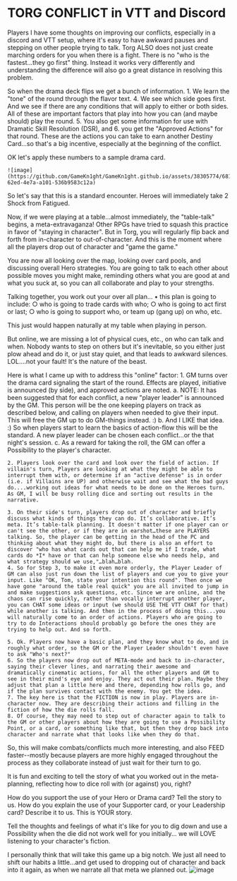 
# TORG CONFLICT in VTT and Discord

Players I have some thoughts on improving our conflicts, especially in a discord and VTT setup, where it's easy to have awkward pauses and stepping on other people trying to talk. Torg ALSO does not just create marching orders for you when there is a fight. There is no "who is the fastest...they go first" thing. Instead it works very differently and understanding the difference will also go a great distance in resolving this problem.

So when the drama deck flips we get a bunch of information. 
	1. We learn the "tone" of the round through the flavor text. 
	4. We see which side goes first. And we see if there are any conditions that will apply to either or both sides. All of these are important factors that play into how you can (and maybe should) play the round. 
	5. You also get some information for use with Dramatic Skill Resolution (DSR), and 
	6. you get the "Approved Actions" for that round. These are the actions you can take to earn another Destiny Card...so that's a big incentive, especially at the beginning of the conflict.

OK let's apply these numbers to a sample drama card.

	![image](https://github.com/GameKn1ght/GameKn1ght.github.io/assets/38305774/681464ff-62ed-4e7a-a101-536b9583c12a)


So let's say that this is a standard encounter. Heroes will immediately take 2 Shock from Fatigued.

Now, if we were playing at a table...almost immediately, the "table-talk" begins, a meta-extravaganza! Other RPGs have tried to squash this practice in favor of "staying in character". But in Torg, you will regularly flip back and forth from in-character to out-of-character. And this is the moment where all the players drop out of character and "game the game."

You are now all looking over the map, looking over card pools, and discussing overall Hero strategies. You are going to talk to each other about possible moves you might make, reminding others what you are good at and what you suck at, so you can all collaborate and play to your strengths.

Talking together, you work out your over all plan...
	• this plan is going to include:
		○ who is going to trade cards with who; 
		○ who is going to act first or last; 
		○ who is going to support who, or team up (gang up) on who, etc.

This just would happen naturally at my table when playing in person. 

But online, we are missing a lot of physical cues, etc., on who can talk and when. Nobody wants to step on others but it's inevitable, so you either just plow ahead and do it, or just stay quiet, and that leads to awkward silences. LOL....not your fault! It's the nature of the beast.

Here is what I came up with to address this "online" factor: 
	1. GM turns over the drama card signaling the start of the round. Effects are played, initiative is announced (by side), and approved actions are noted.
		a. NOTE: It has been suggested that for each conflict, a new "player leader" is announced by the GM. This person will be the one keeping players on track as described below, and calling on players when needed to give their input. This will free the GM up to do GM-things instead. :)
		b. And I LIKE that idea. :) So when players start to learn the basics of action-flow this will be the standard. A new player leader can be chosen each conflict…or the that night's session.
		c. As a reward for taking the roll, the GM can offer a Possibility to the player's character.

	2. Players look over the card and look over the field of action. If villain's turn, Players are looking at what they might be able to interrupt them with, or determine if an "active defense" is in order (i.e. if Villains are UP) and otherwise wait and see what the bad guys do....working out ideas for what needs to be done on the Heroes turn. As GM, I will be busy rolling dice and sorting out results in the narrative.

	3. On their side's turn, players drop out of character and briefly discuss what kinds of things they can do. It’s collaborative. It’s meta. It’s table-talk planning. It doesn't matter if one player can or can't see the other, or if they are in earshot…these are PLAYERS talking. So, the player can be getting in the head of the PC and thinking about what they might do, but there is also an effort to discover "who has what cards out that can help me if I trade, what cards do *I* have or that can help someone else who needs help, and what strategy should we use,"…blah…blah.
	4. So for Step 3, to make it even more orderly, the Player Leader of GM can also just run down the list of players and cue you to give your input. Like "OK, Tom, state your intention this round". Then once we have gone "around the table real quick" you are all invited to jump in and make suggestions ask questions, etc. Since we are online, and the chaos can rise quickly, rather than vocally interrupt another player, you can CHAT some ideas or input (we should USE THE VTT CHAT for that) while another is talking. And then in the process of doing this...you will naturally come to an order of actions. Players who are going to try to do Interactions should probably go before the ones they are trying to help out. And so forth.
 
	5. Ok. Players now have a basic plan, and they know what to do, and in roughly what order, so the GM or the Player Leader shouldn't even have to ask "Who's next?"
	6. So the players now drop out of META-mode and back to in-character, saying their clever lines, and narrating their awesome and dramatically cinematic actions, for all the other players and GM to see in their mind's eye and enjoy. They act out their plan. Maybe they adjust that plan a little here and there, depending how rolls go, and if the plan survives contact with the enemy. You get the idea.
	7. The key here is that the FICTION is now in play. Players are in-character now. They are describing their actions and filling in the fiction of how the die rolls fall.
	8. Of course, they may need to step out of character again to talk to the GM or other players about how they are going to use a Possibility Point, or a card, or something like that, but then they drop back into character and narrate what that looks like when they do that.
	
So, this will make combats/conflicts much more interesting, and also FEED faster--mostly because players are more highly engaged throughout the process as they collaborate instead of just wait for their turn to go.

It is fun and exciting to tell the story of what you worked out in the meta-planning, reflecting how to dice roll with (or against) you, right? 

How do you support the use of your Hero or Drama card? Tell the story to us.
How do you explain the use of your Supporter card, or your Leadership card? Describe it to us. This is YOUR story.

Tell the thoughts and feelings of what it's like for you to dig down and use a Possibility when the die did not work well for you initially... we will LOVE listening to your character's fiction. 

I personally think that will take this game up a big notch. We just all need to shift our habits a little...and get used to dropping out of character and back into it again, as when we narrate all that meta we planned out.
![image](https://github.com/GameKn1ght/GameKn1ght.github.io/assets/38305774/53fceac9-bcd3-41ef-88a8-d3a5993617ec)
